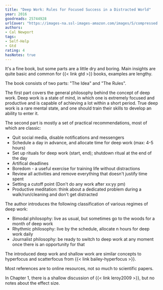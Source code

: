```yaml
---
title: "Deep Work: Rules for Focused Success in a Distracted World"
year: 2016
goodreads: 25744928
urlCover: "https://images-na.ssl-images-amazon.com/images/S/compressed.photo.goodreads.com/books/1447957962i/25744928.jpg"
authors:
- Cal Newport
tags:
- Self-Help
- Gtd
rating: 4
hasNotes: true
---
```


It's a fine book, but some parts are a little dry and boring.
Main insights are quite basic and common for {{< link gtd >}} books, examples are lengthy.

The book consists of two parts: "The Idea" and "The Rules".

The first part covers the general philosophy behind the concept of deep work.
Deep work is a state of mind,
  in which one is extremely focused and productive and is capable of achieving a lot within a short period.
True deep work is a rare mental state, and one should train their skills to develop an ability to enter it.

The second part is mostly a set of practical recommendations, most of which are classic:

* Quit social media, disable notifications and messengers
* Schedule a day in advance, and allocate time for deep work (max: 4-5 hours)
* Set up rituals for deep work (start, end); shutdown ritual at the end of the day
* Artifical deadlines
* Boredom - a useful exercise for training life without distractions
* Review all activities and remove everything that doesn't justify time spent
* Setting a cutoff point (Don't do any work after xx:yy pm)
* Productive meditation: think about a dedicated problem during a walk/run/cleaning and don't get distracted

The author introduces the following classification of various regimes of deep work:

* Bimodal philosophy: live as usual, but sometimes go to the woods for a month of deep work
* Rhythmic philosophy: live by the schedule, allocate n hours for deep work daily
* Journalist philosophy: be ready to switch to deep work at any moment once there is an opportunity for that

The introduced deep work and shallow work
  are similar concepts to hyperfocus and scatterfocus from {{< link bailey-hyperfocus >}}.

Most references are to online resources, not so much to scientific papers.

In Chapter 1, there is a shallow discussion of {{< link leroy2009 >}}, but no notes about the effect size.
